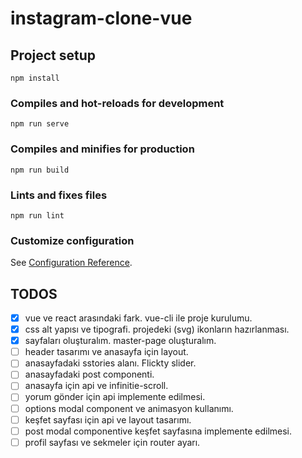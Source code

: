# instagram-clone-vue

## Project setup
```
npm install
```

### Compiles and hot-reloads for development
```
npm run serve
```

### Compiles and minifies for production
```
npm run build
```

### Lints and fixes files
```
npm run lint
```

### Customize configuration
See [Configuration Reference](https://cli.vuejs.org/config/).

## TODOS

- [x]  vue ve react arasındaki fark. vue-cli ile proje kurulumu.
- [x]  css alt yapısı ve tipografi. projedeki (svg) ikonların hazırlanması.
- [x]  sayfaları oluşturalım. master-page oluşturalım.
- [ ]  header tasarımı ve anasayfa  için layout.
- [ ]  anasayfadaki sstories alanı. Flickty slider.
- [ ]  anasayfadaki post componenti.
- [ ]  anasayfa için api  ve infinitie-scroll.
- [ ]  yorum gönder için api implemente edilmesi.
- [ ]  options modal component ve animasyon kullanımı.
- [ ]  keşfet sayfası için api ve layout tasarımı.
- [ ]  post modal componentive keşfet sayfasına implemente edilmesi.
- [ ]  profil sayfası ve sekmeler için router ayarı.